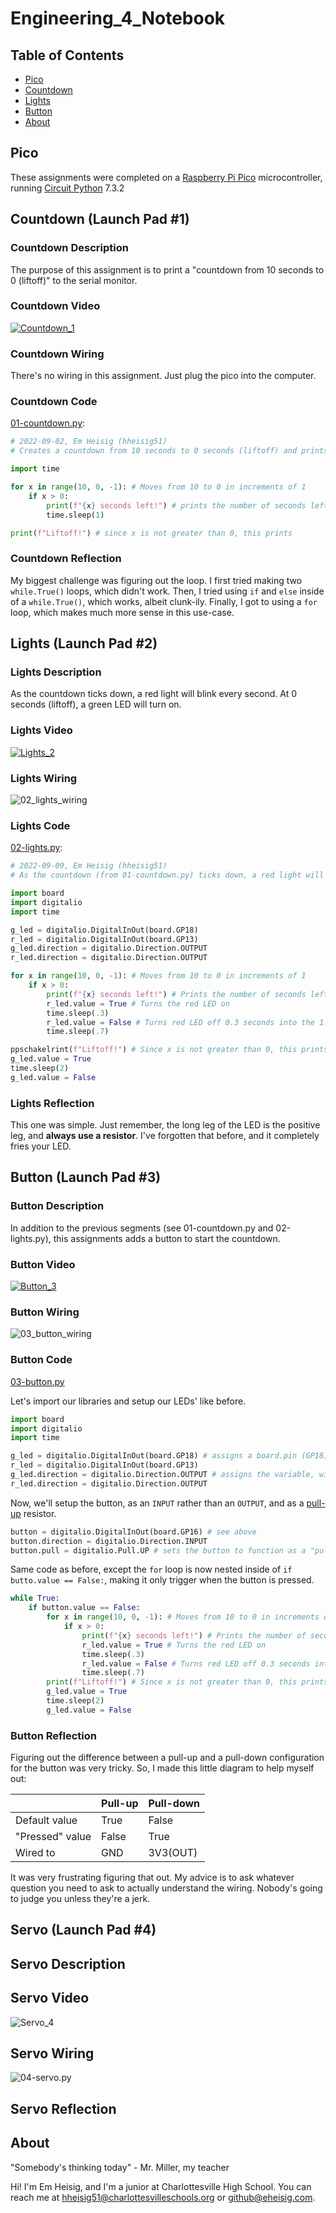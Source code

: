 # Engineering_4_Notebook

## Table of Contents

- [Pico](#pico)
- [Countdown](#countdown-launch-pad-1)
- [Lights](#lights-launch-pad-2)
- [Button](#button-launch-pad-3)
- [About](#about)

## Pico

These assignments were completed on a [Raspberry Pi Pico](https://www.raspberrypi.com/products/raspberry-pi-pico/) microcontroller, running [Circuit Python](https://circuitpython.org/board/raspberry_pi_pico/) 7.3.2

## Countdown (Launch Pad #1)

### Countdown Description

The purpose of this assignment is to print a "countdown from 10 seconds to 0 (liftoff)" to the serial monitor.

### Countdown Video

[![Countdown_1](/images/Thumbnail-Countdown_1.png)](https://youtu.be/wBfttG0zpk0)

### Countdown Wiring

There's no wiring in this assignment. Just plug the pico into the computer.

### Countdown Code

[01-countdown.py](/code/01-countdown.py):

```python
# 2022-09-02, Em Heisig (hheisig51)
# Creates a countdown from 10 seconds to 0 seconds (liftoff) and prints it to the serial monitor.

import time

for x in range(10, 0, -1): # Moves from 10 to 0 in increments of 1
    if x > 0:
        print(f"{x} seconds left!") # prints the number of seconds left
        time.sleep(1)

print(f"Liftoff!") # since x is not greater than 0, this prints
```

### Countdown Reflection

My biggest challenge was figuring out the loop. I first tried making two `while.True()` loops, which didn't work. Then, I tried using `if` and `else` inside of a `while.True()`, which works, albeit clunk-ily. Finally, I got to using a `for` loop, which makes much more sense in this use-case.

## Lights (Launch Pad #2)

### Lights Description

As the countdown ticks down, a red light will blink every second. At 0 seconds (liftoff), a green LED will turn on.

### Lights Video

[![Lights_2](/images/Thumbnail-Lights_2.png)](https://youtu.be/BNFl4jrQMi0)

### Lights Wiring

![02_lights_wiring](/images/Wiring/02_lights_wiring.png)

### Lights Code

[02-lights.py](/code/02-lights.py):

```python
# 2022-09-09, Em Heisig (hheisig51)
# As the countdown (from 01-countdown.py) ticks down, a red light will blink every second. At 0 seconds (liftoff), a green LED will turn on.

import board
import digitalio
import time

g_led = digitalio.DigitalInOut(board.GP18)
r_led = digitalio.DigitalInOut(board.GP13)
g_led.direction = digitalio.Direction.OUTPUT
r_led.direction = digitalio.Direction.OUTPUT

for x in range(10, 0, -1): # Moves from 10 to 0 in increments of 1
    if x > 0:
        print(f"{x} seconds left!") # Prints the number of seconds left
        r_led.value = True # Turns the red LED on
        time.sleep(.3)
        r_led.value = False # Turns red LED off 0.3 seconds into the 1.0 second cycle.
        time.sleep(.7)

ppschakelrint(f"Liftoff!") # Since x is not greater than 0, this prints
g_led.value = True
time.sleep(2)
g_led.value = False
```

### Lights Reflection

This one was simple. Just remember, the long leg of the LED is the positive leg, and **always use a resistor**. I've forgotten that before, and it completely fries your LED.

## Button (Launch Pad #3)

### Button Description

In addition to the previous segments (see 01-countdown.py and 02-lights.py), this assignments adds a button to start the countdown.

### Button Video

[![Button_3](/images/Thumbnail-Button_3.jpg)](https://youtu.be/kNC3ZjlUSRQ)

### Button Wiring

![03_button_wiring](/images/Wiring/03_button_wiring.png)

### Button Code

[03-button.py](/code/03-button.py)

Let's import our libraries and setup our LEDs' like before.

```python
import board
import digitalio
import time

g_led = digitalio.DigitalInOut(board.GP18) # assigns a board.pin (GP18) to a variable (g_led)
r_led = digitalio.DigitalInOut(board.GP13)
g_led.direction = digitalio.Direction.OUTPUT # assigns the variable, with a pin now attached to it, as an output
r_led.direction = digitalio.Direction.OUTPUT
```

Now, we'll setup the button, as an `INPUT` rather than an `OUTPUT`, and as a [pull-up](https://www.electronics-tutorials.ws/logic/pull-up-resistor.html) resistor.

```python
button = digitalio.DigitalInOut(board.GP16) # see above
button.direction = digitalio.Direction.INPUT
button.pull = digitalio.Pull.UP # sets the button to function as a "pull-up" resistor, with a default value of true.
```

Same code as before, except the `for` loop is now nested inside of `if butto.value == False:`, making it only trigger when the button is pressed.

```python
while True:
    if button.value == False:
        for x in range(10, 0, -1): # Moves from 10 to 0 in increments of 1
            if x > 0:
                print(f"{x} seconds left!") # Prints the number of seconds left
                r_led.value = True # Turns the red LED on
                time.sleep(.3)
                r_led.value = False # Turns red LED off 0.3 seconds into the 1.0 second cycle.
                time.sleep(.7)
        print(f"Liftoff!") # Since x is not greater than 0, this prints
        g_led.value = True
        time.sleep(2)
        g_led.value = False
```

### Button Reflection

Figuring out the difference between a pull-up and a pull-down configuration for the button was very tricky. So, I made this little diagram to help myself out:

|                 | Pull-up | Pull-down |
| --------------- | ------- | --------- |
| Default value   | True    | False     |
| "Pressed" value | False   | True      |
| Wired to        | GND     | 3V3(OUT)  |

It was very frustrating figuring that out. My advice is to ask whatever question you need to ask to actually understand the wiring. Nobody's going to judge you unless they're a jerk.

## Servo (Launch Pad #4)

## Servo Description

## Servo Video

![[Servo_4](https://youtu.be/Ae4TovFA4m0)](/images/Thumbnail-Servo_4.jpg)

## Servo Wiring

![04-servo.py](/images/Wiring/04_servo_wiring.png)

## Servo Reflection

## About

"Somebody's thinking today" - Mr. Miller, my teacher

Hi! I'm Em Heisig, and I'm a junior at Charlottesville High School. You can reach me at [hheisig51@charlottesvilleschools.org](hheisig51@charlottesvilleschools.org) or [github@eheisig.com](github@eheisig.com).
